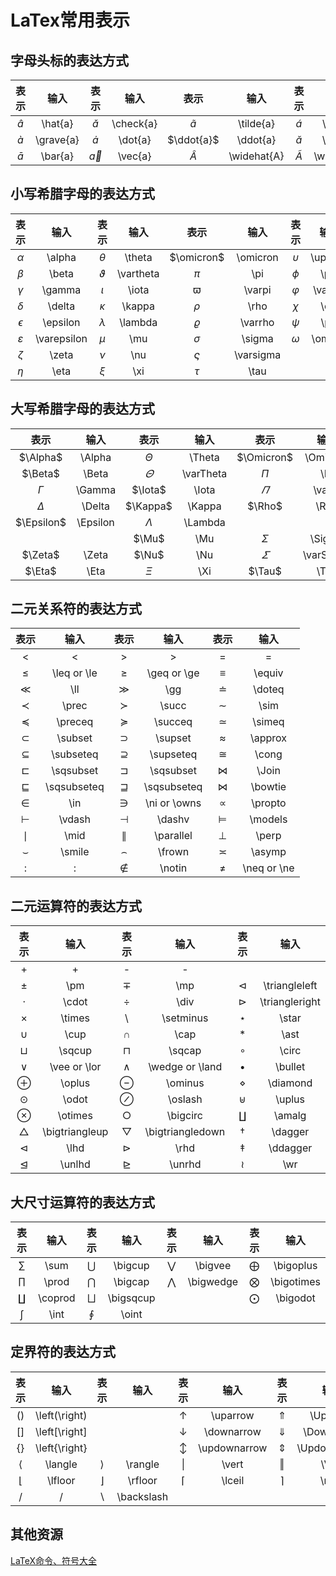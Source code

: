 # LaTex常用表示

## 字母头标的表达方式
|表示|输入|表示|输入|表示|输入|表示|输入|
|:-:|:-:|:-:|:-:|:-:|:-:|:-:|:-:|
|$\hat{a}$|\hat{a}|$\check{a}$|\check{a}|$\tilde{a}$|\tilde{a}|$\acute{a}$|\acute{a}|
|$\grave{a}$|\grave{a}|$\dot{a}$|\dot{a}|$\ddot{a}$|\ddot{a}|$\breve{a}$|\breve{a}|
|$\bar{a}$|\bar{a}|$\vec{a}$|\vec{a}|$\widehat{A}$|\widehat{A}|$\widetilde{A}$|\widetilde{A}|

## 小写希腊字母的表达方式
|表示|输入|表示|输入|表示|输入|表示|输入|
|:-:|:-:|:-:|:-:|:-:|:-:|:-:|:-:|
|$\alpha$|\alpha|$\theta$|\theta|$\omicron$|\omicron|$\upsilon$|\upsilon|
|$\beta$|\beta|$\vartheta$|\vartheta|$\pi$|\pi|$\phi$|\phi|
|$\gamma$|\gamma|$\iota$|\iota|$\varpi$|\varpi|$\varphi$|\varphi|
|$\delta$|\delta|$\kappa$|\kappa|$\rho$|\rho|$\chi$|\chi|
|$\epsilon$|\epsilon|$\lambda$|\lambda|$\varrho$|\varrho|$\psi$|\psi|
|$\varepsilon$|\varepsilon|$\mu$|\mu|$\sigma$|\sigma|$\omega$|\omega|
|$\zeta$|\zeta|$\nu$|\nu|$\varsigma$|\varsigma|
|$\eta$|\eta|$\xi$|\xi|$\tau$|\tau|

## 大写希腊字母的表达方式
|表示|输入|表示|输入|表示|输入|表示|输入|
|:-:|:-:|:-:|:-:|:-:|:-:|:-:|:-:|
|$\Alpha$|\Alpha|$\Theta$|\Theta|$\Omicron$|\Omicron|$\Upsilon$|\Upsilon|
|$\Beta$|\Beta|$\varTheta$|\varTheta|$\Pi$|\Pi|$\Phi$|\Phi|
|$\Gamma$|\Gamma|$\Iota$|\Iota|$\varPi$|\varPi|$\varPhi$|\varPhi|
|$\Delta$|\Delta|$\Kappa$|\Kappa|$\Rho$|\Rho|$\Chi$|\Chi|
|$\Epsilon$|\Epsilon|$\Lambda$|\Lambda|||$\Psi$|\Psi|
|||$\Mu$|\Mu|$\Sigma$|\Sigma|$\Omega$|\Omega|
|$\Zeta$|\Zeta|$\Nu$|\Nu|$\varSigma$|\varSigma|
|$\Eta$|\Eta|$\Xi$|\Xi|$\Tau$|\Tau|

## 二元关系符的表达方式
|表示|输入|表示|输入|表示|输入|
|:-:|:-:|:-:|:-:|:-:|:-:|
|<|<|>|>|=|=|
|$\le$|\leq or \le|$\ge$|\geq or \ge|$\equiv$|\equiv|
|$\ll$|\ll|$\gg$|\gg|$\doteq$|\doteq|
|$\prec$|\prec|$\succ$|\succ|$\sim$|\sim|
|$\preceq$|\preceq|$\succeq$|\succeq|$\simeq$|\simeq|
|$\subset$|\subset|$\supset$|\supset|$\approx$|\approx|
|$\subseteq$|\subseteq|$\supseteq$|\supseteq|$\cong$|\cong|
|$\sqsubset$|\sqsubset|$\sqsupset$|\sqsubset|$\Join$|\Join|
|$\sqsubseteq$|\sqsubseteq|$\sqsupseteq$|\sqsubseteq|$\bowtie$|\bowtie|
|$\in$|\in|$\ni$|\ni or \owns|$\propto$|\propto|
|$\vdash$|\vdash|$\dashv$|\dashv|$\models$|\models|
|$\mid$|\mid|$\parallel$|\parallel|$\perp$|\perp|
|$\smile$|\smile|$\frown$|\frown|$\asymp$|\asymp|
|:|:|$\notin$|\notin|$\ne$|\neq or \ne|

## 二元运算符的表达方式
|表示|输入|表示|输入|表示|输入|
|:-:|:-:|:-:|:-:|:-:|:-:|
|+|+|-|-|
|$\pm$|\pm|$\mp$|\mp|$\triangleleft$|\triangleleft|
|$\cdot$|\cdot|$\div$|\div|$\triangleright$|\triangleright|
|$\times$|\times|$\setminus$|\setminus|$\star$|\star|
|$\cup$|\cup|$\cap$|\cap|$\ast$|\ast|
|$\sqcup$|\sqcup|$\sqcap$|\sqcap|$\circ$|\circ|
|$\vee$|\vee or \lor|$\wedge$|\wedge or \land|$\bullet$|\bullet|
|$\oplus$|\oplus|$\ominus$|\ominus|$\diamond$|\diamond|
|$\odot$|\odot|$\oslash$|\oslash|$\uplus$|\uplus|
|$\otimes$|\otimes|$\bigcirc$|\bigcirc|$\amalg$|\amalg|
|$\bigtriangleup$|\bigtriangleup|$\bigtriangledown$|\bigtriangledown|$\dagger$|\dagger|
|$\lhd$|\lhd|$\rhd$|\rhd|$\ddagger$|\ddagger|
|$\unlhd$|\unlhd|$\unrhd$|\unrhd|$\wr$|\wr|

## 大尺寸运算符的表达方式
|表示|输入|表示|输入|表示|输入|表示|输入|
|:-:|:-:|:-:|:-:|:-:|:-:|:-:|:-:|
|$\sum$|\sum|$\bigcup$|\bigcup|$\bigvee$|\bigvee|$\bigoplus$|\bigoplus|
|$\prod$|\prod|$\bigcap$|\bigcap|$\bigwedge$|\bigwedge|$\bigotimes$|\bigotimes|
|$\coprod$|\coprod|$\bigsqcup$|\bigsqcup|||$\bigodot$|\bigodot|
|$\int$|\int|$\oint$|\oint|

## 定界符的表达方式
|表示|输入|表示|输入|表示|输入|表示|输入|
|:-:|:-:|:-:|:-:|:-:|:-:|:-:|:-:|
|$\left(\right)$|\left(\right)|||$\uparrow$|\uparrow|$\Uparrow$|\Uparrow|
|$\left[\right]$|\left[\right]|||$\downarrow$|\downarrow|$\Downarrow$|\Downarrow|
|$\left\{\right\}$|\left\{\right\}|||$\updownarrow$|\updownarrow|$\Updownarrow$|\Updownarrow|
|$\langle$|\langle|$\rangle$|\rangle|$\vert$|\vert|$\Vert$|\Vert|
|$\lfloor$|\lfloor|$\rfloor$|\rfloor|$\lceil$|\lceil|$\rceil$|\rceil|
|/|/|$\backslash$|\backslash|

## 其他资源
[LaTeX命令、符号大全](https://www.cnblogs.com/yalphait/articles/8685586.html "LaTeX命令、符号大全")

